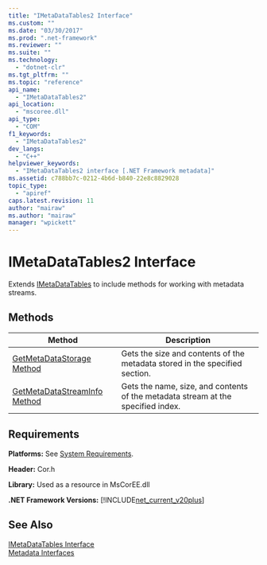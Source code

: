 ```yaml
---
title: "IMetaDataTables2 Interface"
ms.custom: ""
ms.date: "03/30/2017"
ms.prod: ".net-framework"
ms.reviewer: ""
ms.suite: ""
ms.technology: 
  - "dotnet-clr"
ms.tgt_pltfrm: ""
ms.topic: "reference"
api_name: 
  - "IMetaDataTables2"
api_location: 
  - "mscoree.dll"
api_type: 
  - "COM"
f1_keywords: 
  - "IMetaDataTables2"
dev_langs: 
  - "C++"
helpviewer_keywords: 
  - "IMetaDataTables2 interface [.NET Framework metadata]"
ms.assetid: c788bb7c-0212-4b6d-b840-22e8c8829028
topic_type: 
  - "apiref"
caps.latest.revision: 11
author: "mairaw"
ms.author: "mairaw"
manager: "wpickett"
---
```

# IMetaDataTables2 Interface
Extends [IMetaDataTables](../../../../docs/framework/unmanaged-api/metadata/imetadatatables-interface.md) to include methods for working with metadata streams.  
  
## Methods  
  
|Method|Description|  
|------------|-----------------|  
|[GetMetaDataStorage Method](../../../../docs/framework/unmanaged-api/metadata/imetadatatables2-getmetadatastorage-method.md)|Gets the size and contents of the metadata stored in the specified section.|  
|[GetMetaDataStreamInfo Method](../../../../docs/framework/unmanaged-api/metadata/imetadatatables2-getmetadatastreaminfo-method.md)|Gets the name, size, and contents of the metadata stream at the specified index.|  
  
## Requirements  
 **Platforms:** See [System Requirements](../../../../docs/framework/get-started/system-requirements.md).  
  
 **Header:** Cor.h  
  
 **Library:** Used as a resource in MsCorEE.dll  
  
 **.NET Framework Versions:** [!INCLUDE[net_current_v20plus](../../../../includes/net-current-v20plus-md.md)]  
  
## See Also  
 [IMetaDataTables Interface](../../../../docs/framework/unmanaged-api/metadata/imetadatatables-interface.md)   
 [Metadata Interfaces](../../../../docs/framework/unmanaged-api/metadata/metadata-interfaces.md)
